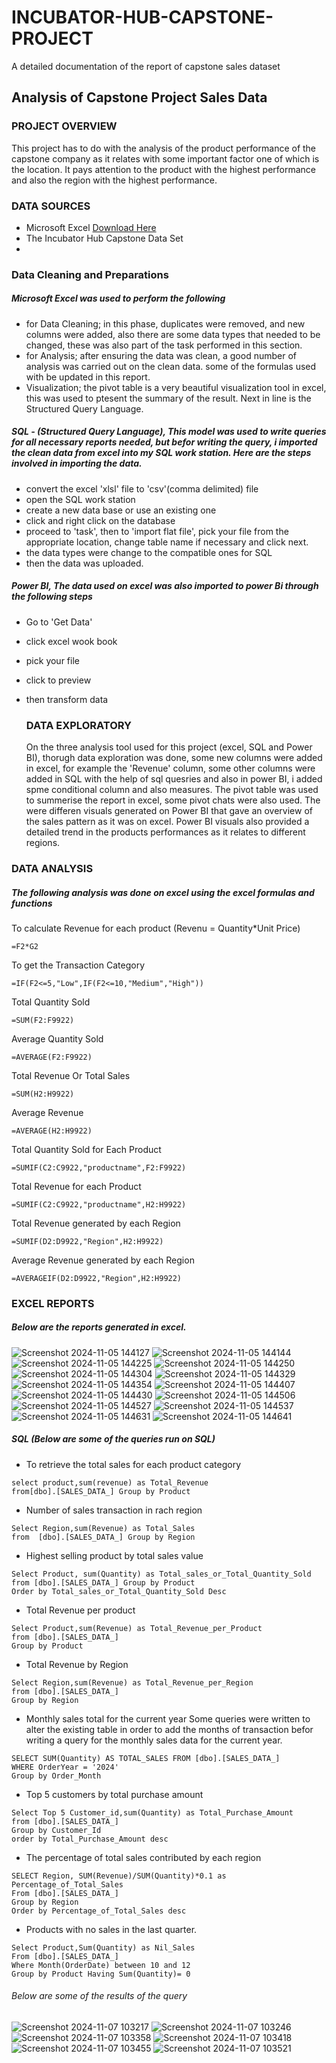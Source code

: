 # INCUBATOR-HUB-CAPSTONE-PROJECT
A detailed documentation of the report of capstone sales dataset
## Analysis of Capstone Project Sales Data
### PROJECT OVERVIEW
This project has to do with the analysis of the product performance of the capstone company as it relates with some important factor one of which is the location. 
It pays attention to the product with the highest performance and also the region with the highest performance.
### DATA SOURCES
- Microsoft Excel [Download Here](https://www.microsoft.com)
- The Incubator Hub Capstone Data Set
- 
### Data Cleaning and Preparations
##### Microsoft Excel was used to perform the following
- for Data Cleaning; in this phase, duplicates were removed, and new columns were added, also there are some data types that needed to be changed, these was also part of the task performed in this section.
- for Analysis; after ensuring the data was clean, a good number of analysis was carried out on the clean data. some of the formulas used with be updated in this report.
- Visualization; the pivot table is a very beautiful visualization tool in excel, this was used to ptesent the summary of the result.
    Next in line is the Structured Query Language.
    
##### SQL - (Structured Query Language), This model was used to write queries for all necessary reports needed, but befor writing the query, i imported the clean data from excel into my SQL work station. Here are the steps involved in importing the data.
- convert the excel 'xlsl' file to 'csv'(comma delimited) file
- open the SQL work station
- create a new data base or use an existing one
- click and right click on the database
- proceed to 'task', then to 'import flat file', pick your file from the appropriate location, change table name if necessary and click next.
- the data types were change to the compatible ones for SQL
- then the data was uploaded.
##### Power BI, The data used on excel was also imported to power Bi through the following steps
- Go to 'Get Data'
- click excel wook book
- pick your file
- click to preview
- then transform data

  ### DATA EXPLORATORY
  On the three analysis tool used for this project (excel, SQL and Power BI), thorugh data exploration was done, some new columns were added in excel, for example the 'Revenue' column, some other columns were added in SQL with the help of sql quesries and also in power BI, i added spme conditional column and also measures.
  The pivot table was used to summerise the report in excel, some pivot chats were also used.
  The were differen visuals generated on Power BI that gave an overview of the sales pattern as it was on excel. Power BI visuals also provided a detailed trend in the products performances as it relates to different regions.
### DATA ANALYSIS
##### The following analysis was done on excel using the excel formulas and functions
To calculate Revenue for each product (Revenu = Quantity*Unit Price)
```
=F2*G2
```
To get the Transaction Category
```
=IF(F2<=5,"Low",IF(F2<=10,"Medium","High"))
```
Total Quantity Sold
```
=SUM(F2:F9922)
```
Average Quantity Sold
```
=AVERAGE(F2:F9922)
```
Total Revenue Or Total Sales
```
=SUM(H2:H9922)
```
Average Revenue
```
=AVERAGE(H2:H9922)
```
Total Quantity Sold for Each Product
```
=SUMIF(C2:C9922,"productname",F2:F9922)
```
Total Revenue for each Product
```
=SUMIF(C2:C9922,"productname",H2:H9922)
```
Total Revenue generated by each Region
```
=SUMIF(D2:D9922,"Region",H2:H9922)
```
Average Revenue generated by each Region
```
=AVERAGEIF(D2:D9922,"Region",H2:H9922)
```

### EXCEL REPORTS
##### Below are the reports generated in excel.
![Screenshot 2024-11-05 144127](https://github.com/user-attachments/assets/cb25b41a-0730-4ffe-b456-5d8ea3da649c) ![Screenshot 2024-11-05 144144](https://github.com/user-attachments/assets/281a2413-20ee-451f-a036-e4e29ae008a9) ![Screenshot 2024-11-05 144225](https://github.com/user-attachments/assets/81c0c959-53df-4aba-b3c7-3b7a878071ae) ![Screenshot 2024-11-05 144250](https://github.com/user-attachments/assets/33a69d44-9ad9-4b94-8d46-618b96fc6b7f) ![Screenshot 2024-11-05 144304](https://github.com/user-attachments/assets/49e71445-3510-4a60-8b08-333772c5d2f1) ![Screenshot 2024-11-05 144329](https://github.com/user-attachments/assets/98204d37-23d4-40ac-a326-abb25415ecf5) ![Screenshot 2024-11-05 144354](https://github.com/user-attachments/assets/6cd140c9-6339-445c-96f7-00e797dbff96) ![Screenshot 2024-11-05 144407](https://github.com/user-attachments/assets/71e1373a-f139-4497-a391-d7f510a45b9b) ![Screenshot 2024-11-05 144430](https://github.com/user-attachments/assets/727119be-86aa-41d1-a3d3-eed3090f0a61) ![Screenshot 2024-11-05 144506](https://github.com/user-attachments/assets/720faf59-0bc9-4116-abb6-e612f3e88705) ![Screenshot 2024-11-05 144527](https://github.com/user-attachments/assets/4fa282d7-6e31-4df5-8aa0-164687741b0f) ![Screenshot 2024-11-05 144537](https://github.com/user-attachments/assets/3d62c4b5-5f1d-47db-bf6f-6dcbf48730e5) ![Screenshot 2024-11-05 144631](https://github.com/user-attachments/assets/4cffc8ae-1f9f-4bdb-a66a-f5591d41a651) ![Screenshot 2024-11-05 144641](https://github.com/user-attachments/assets/ab28b433-b880-4cdd-b5fd-45b8b49d6486)

##### SQL (Below are some of the queries run on SQL)
- To retrieve the total sales for each product category
```
select product,sum(revenue) as Total_Revenue
from[dbo].[SALES_DATA_] Group by Product
```
- Number of sales transaction in rach region
```
Select Region,sum(Revenue) as Total_Sales
from  [dbo].[SALES_DATA_] Group by Region
```
- Highest selling product by total sales value
```
Select Product, sum(Quantity) as Total_sales_or_Total_Quantity_Sold
from [dbo].[SALES_DATA_] Group by Product
Order by Total_sales_or_Total_Quantity_Sold Desc
```
- Total Revenue per product
```
Select Product,sum(Revenue) as Total_Revenue_per_Product
from [dbo].[SALES_DATA_]
Group by Product
```
- Total Revenue by Region
```
Select Region,sum(Revenue) as Total_Revenue_per_Region
from [dbo].[SALES_DATA_]
Group by Region
```
- Monthly sales total for the current year
  Some queries were written to alter the existing table in order to add the months of transaction befor writing a query for the monthly sales data for the current year. 
```
SELECT SUM(Quantity) AS TOTAL_SALES FROM [dbo].[SALES_DATA_]
WHERE OrderYear = '2024'
Group by Order_Month
```
- Top 5 customers by total purchase amount
```
Select Top 5 Customer_id,sum(Quantity) as Total_Purchase_Amount
from [dbo].[SALES_DATA_]
Group by Customer_Id
order by Total_Purchase_Amount desc
```
- The percentage of total sales contributed by each region
```
SELECT Region, SUM(Revenue)/SUM(Quantity)*0.1 as Percentage_of_Total_Sales
From [dbo].[SALES_DATA_] 
Group by Region
Order by Percentage_of_Total_Sales desc
```
- Products with no sales in the last quarter.
```
Select Product,Sum(Quantity) as Nil_Sales
From [dbo].[SALES_DATA_]
Where Month(OrderDate) between 10 and 12
Group by Product Having Sum(Quantity)= 0
```
###### Below are some of the results of the query
![Screenshot 2024-11-07 103217](https://github.com/user-attachments/assets/40281d1a-ba27-477c-8712-959afd7c4742)
![Screenshot 2024-11-07 103246](https://github.com/user-attachments/assets/727a9e6b-5596-451e-bc22-be3a7d5e754d)
![Screenshot 2024-11-07 103358](https://github.com/user-attachments/assets/f7cba088-2c66-4a74-ac0d-4db55055bb63)
![Screenshot 2024-11-07 103418](https://github.com/user-attachments/assets/7cadd5e5-c63f-4318-92e1-4fe3c4b9cfa1)
![Screenshot 2024-11-07 103455](https://github.com/user-attachments/assets/de4cfc5f-ffe0-4aa4-aeb3-4f485b836ed2)
![Screenshot 2024-11-07 103521](https://github.com/user-attachments/assets/b653c6b6-c21f-4053-9893-3cfa35390747)






